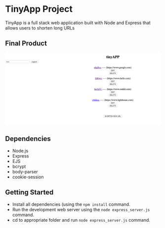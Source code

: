 # TinyApp Project

TinyApp is a full stack web application built with Node and Express that allows users to shorten long URLs

## Final Product

!["Screenshot of URLs page. No login"](https://github.com/carlocadiz/tinyApp-project/blob/master/docs/main%20:urls%20no%20login.png)



## Dependencies

- Node.js
- Express
- EJS
- bcrypt
- body-parser
- cookie-session

## Getting Started

- Install all dependencies (using the `npm install` command.
- Run the development web server using the `node express_server.js` command.
- cd to appropriate folder and run `node express_server.js` command.